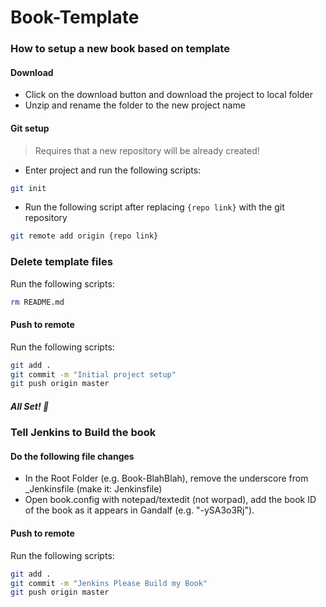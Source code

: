 # Book-Template


### How to setup a new book based on template

#### Download
* Click on the download button and download the project to local folder
* Unzip and rename the folder to the new project name

#### Git setup
> Requires that a new repository will be already created!
* Enter project and run the following scripts:
```bash
git init
```
* Run the following script after replacing `{repo link}` with the git repository
```bash
git remote add origin {repo link}
```

### Delete template files
Run the following scripts:
```bash
rm README.md
```

#### Push to remote
Run the following scripts:
```bash
git add .
git commit -m "Initial project setup"
git push origin master
```

##### All Set! 🎉

### Tell Jenkins to Build the book
#### Do the following file changes
* In the Root Folder (e.g. Book-BlahBlah), remove the underscore from _Jenkinsfile (make it: Jenkinsfile)
* Open book.config with notepad/textedit (not worpad), add the book ID of the book as it appears in Gandalf (e.g. "-ySA3o3Rj").

#### Push to remote
Run the following scripts:
```bash
git add .
git commit -m "Jenkins Please Build my Book"
git push origin master
```

